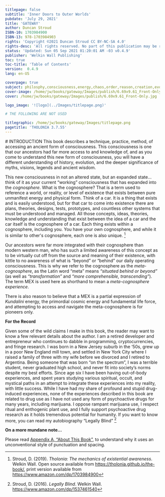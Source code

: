 ```yaml
---
titlepage: false
subtitle: 'Inner Doors to Outer Worlds'
pubdate: 'July 29, 2021'
title: 'GATEWAY'
author: Duncan Stroud
ISBN-10: 1703984900
ISBN-13: 978-1703984903
rights: 'Copyright ©2021 Duncan Stroud CC BY-NC-SA 4.0'
rights-desc: 'All rights reserved. No part of this publication may be reproduced, distributed, or transmitted in any form or by any means, including photocopying, recording, or other electronic or mechanical methods, without the prior written permission of the publisher, except in the case of brief quotations embodied in critical reviews and certain other noncommercial uses permitted by copyright law. For permission requests, write to the author, addressed “Attention: Permission Request,” at the address duncan.stroud@gmail.com.'
status: 'Updated: Sun 05 Sep 2021 01:20:01 AM -03 v0.4.9'
publisher: 'Welkin Wall Publishing'
toc: true
toc-title: 'Table of Contents'
version:  0.4.9
lang: en-US

coverpage: true
subject: philosphy,consciousness,energy,chaos,order,reason,creation,evolution
cover-image: /home/jw/books/gateway/Images/publish/6.69x9.61_Front-Only.jpg
cover: /home/jw/books/gateway/Images/publish/6.69x9.61_Front-Only.jpg

logo_image: '![logo](../Images/titlepage.png)'

# THE FOLLOWING ARE NOT USED

titlegraphic: /home/jw/books/gateway/Images/titlepage.png
pagetitle: 'THOLONIA 3.7.55'
---
```


<div style='page-break-after: always; break-after: always;'></div>
# INTRODUCTION
This book describes a technique, practice, method, of accessing an ancient form of consciousness.  This consciousness is one that our ancestors had far more access to and knowledge of, and as you come to understand this new form of consciousness, you will have a different understanding of history, evolution, and the deeper significance of myths, visions, legends and ancient wisdom.

This new consciousness in not an altered state, but an expanded state... think of it as your current “working” consciousness that has expanded into the *cognosphere*.  What is the cognosphere?  That is a term used to reference a world, or reality, or level of existence that exists between pure unmanifest energy and physical form.  Think of a car.  It is a thing that exists and is easily understood, but for that car to come into existence there are plans, theories, designs, tests, prototypes, and countless other systems that must be understood and managed.  All those concepts, ideas, theories, knowledge and understanding that exist between the idea of a car and the car itself is the cognosphere of a car.  Each thing exists within a cognosphere, including you. You have your own cognosphere, and while it is similar to other's cognosphere, each one is also unique. [^1]

Our ancestors were far more integrated with their cognosphere than modern western man, who has such a limited awareness of this concept as to be virtually cut off from the source and meaning of their existence, with kittle to no awareness of  what is “beyond” or “behind” our daily operating consciousness.  This is why we refer to the cognosphere as the *meta-cognosphere*, as the Latin word “meta” means  *“situated behind or beyond”* (as well as *“transformation”* and *“more comprehensible, transcending”*). The term MEX is used here as shorthand to mean a *meta-cognosphere experience*.

There is also reason to believe that a MEX is a partial expression of *Kundalini* energy, the primordial cosmic energy and fundamental life force, and attempting to access and navigate the meta-cognosphere is for pioneers only.

**For the Record**

Given some of the wild claims I make in this book, the reader may want to know a few relevant details about the author. I am a retired developer and entrepreneur who continues to dabble in programming, cryptocurrencies, and fringe research.  I was born in a New Jersey suburb in the ‘50s, grew up in a poor New England mill town, and settled in New York City where I raised a family of three with my wife before we divorced and I retired to Argentina. Being someone that was born “on the spectrum”, I was a terrible student, never graduated high school, and never fit into society’s norms despite my best efforts.  Since age six I have been having out-of-body experiences, and spent years studying various spiritual, occult, and mystical paths in an attempt to integrate these experiences into my reality, with little success. While I have had my share of profound and stupid drug-induced experiences, none of the experiences described in this book are related to drug use as I have not used any form of psychoactive drugs for many years, including marijuana.  I oppose rampant marijuana use, I respect ritual and enthogenic plant use, and I fully support psychoactive drug research as it holds tremendous potential for humanity. If you want to know more, you can read my autobiography “Legally Blind” [^2]

**On a more mundane note…** 

Please read [Appendix A, “About This Book”](#Appendix-A:-About-This-Book),  to understand why it uses an unconventional style of punctuation and spacing.  

[^1]: Stroud, D. (2019). *Tholonia: The mechanics of existential awareness*. Welkin Wall. Open source available from https://tholonia.github.io/the-book/, print version available from https://www.amazon.com/dp/1703984900
[^2]: Stroud, D. (2016). *Legally Blind*. Welkin Wall. https://www.amazon.com/dp/1537461540


